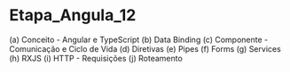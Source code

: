 # Etapa_Angula_12
(a) Conceito - Angular e TypeScript
(b) Data Binding
(c) Componente - Comunicação e Ciclo de Vida
(d) Diretivas
(e) Pipes
(f) Forms
(g) Services
(h) RXJS
(i) HTTP - Requisições 
(j) Roteamento

